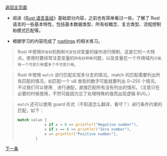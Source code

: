 [返回主页面](../README.md)

- 阅读《[Rust 语言圣经](https://course.rs)》基础部分内容，之前也有简单看过一些，了解了 Rust 语言的一些基本特性，包括基本数据类型、所有权概念、复合类型、流程控制和模式匹配等。

- 根据学习的内容完成了 [rustlings](https://github.com/LearningOS/rust-rustlings-creatoy) 的相关练习。

> Rust 中使用`所有权`机制和`可变性`对变量的操作进行限制，这是它的一大特点。使用时要经常注意变量的`所有权转移`问题，以及变量在一个作用域内`只能有一个可变引用`或`多个不可变引用`。

> Rust 中使用 `match` 进行匹配实现多分支的情况。match 的匹配需要列出所有匹配的情况，如匹配一个 u8 类型的数字可能就要列出 0~255 个情况。不过我们可以使用 `_` 进行通配，直接匹配所有没有列出的情形。（注意只在必要的时候使用，不然可能因为忘了处理特殊的值而出现逻辑 BUG。）

> `match` 还可以使用 guard 形式（不知道怎么翻译，看守？）进行条件约束的匹配，如下：
> ```rust
> match value {
>             x if x < 0 => println!("Negative number"),
>             x if x == 0 => println!("Zero number"),
>             x => println!("Positive number"),
>         }
> ```

[下一条](20230329.md)
